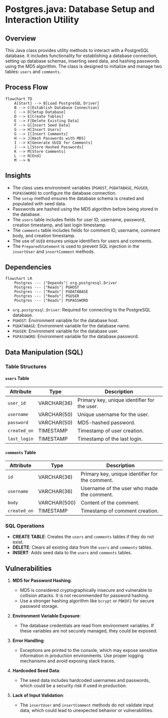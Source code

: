 # Postgres.java: Database Setup and Interaction Utility

## Overview

This Java class provides utility methods to interact with a PostgreSQL database. It includes functionality for establishing a database connection, setting up database schemas, inserting seed data, and hashing passwords using the MD5 algorithm. The class is designed to initialize and manage two tables: `users` and `comments`.

## Process Flow

```mermaid
flowchart TD
    A[Start] --> B[Load PostgreSQL Driver]
    B --> C[Establish Database Connection]
    C --> D[Setup Database]
    D --> E[Create Tables]
    E --> F[Delete Existing Data]
    F --> G[Insert Seed Data]
    G --> H[Insert Users]
    G --> I[Insert Comments]
    H --> J[Hash Passwords with MD5]
    I --> K[Generate UUID for Comments]
    J --> L[Store Hashed Passwords]
    K --> M[Store Comments]
    L --> N[End]
    M --> N
```

## Insights

- The class uses environment variables (`PGHOST`, `PGDATABASE`, `PGUSER`, `PGPASSWORD`) to configure the database connection.
- The `setup` method ensures the database schema is created and populated with seed data.
- Passwords are hashed using the MD5 algorithm before being stored in the database.
- The `users` table includes fields for user ID, username, password, creation timestamp, and last login timestamp.
- The `comments` table includes fields for comment ID, username, comment body, and creation timestamp.
- The use of `UUID` ensures unique identifiers for users and comments.
- The `PreparedStatement` is used to prevent SQL injection in the `insertUser` and `insertComment` methods.

## Dependencies

```mermaid
flowchart LR
    Postgres --- |"Depends"| org.postgresql.Driver
    Postgres --- |"Reads"| PGHOST
    Postgres --- |"Reads"| PGDATABASE
    Postgres --- |"Reads"| PGUSER
    Postgres --- |"Reads"| PGPASSWORD
```

- `org.postgresql.Driver`: Required for connecting to the PostgreSQL database.
- `PGHOST`: Environment variable for the database host.
- `PGDATABASE`: Environment variable for the database name.
- `PGUSER`: Environment variable for the database user.
- `PGPASSWORD`: Environment variable for the database password.

## Data Manipulation (SQL)

### Table Structures

#### `users` Table
| Attribute    | Type         | Description                                      |
|--------------|--------------|--------------------------------------------------|
| `user_id`    | VARCHAR(36)  | Primary key, unique identifier for the user.     |
| `username`   | VARCHAR(50)  | Unique username for the user.                    |
| `password`   | VARCHAR(50)  | MD5-hashed password.                             |
| `created_on` | TIMESTAMP    | Timestamp of user creation.                      |
| `last_login` | TIMESTAMP    | Timestamp of the last login.                     |

#### `comments` Table
| Attribute    | Type         | Description                                      |
|--------------|--------------|--------------------------------------------------|
| `id`         | VARCHAR(36)  | Primary key, unique identifier for the comment.  |
| `username`   | VARCHAR(36)  | Username of the user who made the comment.       |
| `body`       | VARCHAR(500) | Content of the comment.                          |
| `created_on` | TIMESTAMP    | Timestamp of comment creation.                   |

### SQL Operations

- **CREATE TABLE**: Creates the `users` and `comments` tables if they do not exist.
- **DELETE**: Clears all existing data from the `users` and `comments` tables.
- **INSERT**: Adds seed data to the `users` and `comments` tables.

## Vulnerabilities

1. **MD5 for Password Hashing**:
   - MD5 is considered cryptographically insecure and vulnerable to collision attacks. It is not recommended for password hashing.
   - Use a stronger hashing algorithm like `bcrypt` or `PBKDF2` for secure password storage.

2. **Environment Variable Exposure**:
   - The database credentials are read from environment variables. If these variables are not securely managed, they could be exposed.

3. **Error Handling**:
   - Exceptions are printed to the console, which may expose sensitive information in production environments. Use proper logging mechanisms and avoid exposing stack traces.

4. **Hardcoded Seed Data**:
   - The seed data includes hardcoded usernames and passwords, which could be a security risk if used in production.

5. **Lack of Input Validation**:
   - The `insertUser` and `insertComment` methods do not validate input data, which could lead to unexpected behavior or vulnerabilities.
